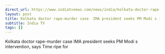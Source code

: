 ```yaml
---
direct_url: https://www.indiatvnews.com/news/india/kolkata-doctor-rape-murder-case-ima-president-seeks-pm-modi-intervention-letter-to-prime-minister-aiims-opd-doctors-protest-strike-latest-updates-2024-08-17-947399
layout: post
title: Kolkata doctor rape-murder case  IMA president seeks PM Modi s intervention, says  Time ripe for  
subtitle: India TV
tags: []
---
```


Kolkata doctor rape-murder case  IMA president seeks PM Modi s intervention, says  Time ripe for  
